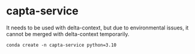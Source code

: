 # capta-service

It needs to be used with delta-context, but due to environmental issues, it cannot be merged with delta-context temporarily.

```
conda create -n capta-service python=3.10
```